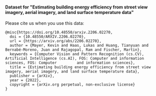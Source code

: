 #### Dataset for "Estimating building energy efficiency from street view imagery, aerial imagery, and land surface temperature data"

Please cite us when you use this data:

    @misc{https://doi.org/10.48550/arxiv.2206.02270,
      doi = {10.48550/ARXIV.2206.02270},
      url = {https://arxiv.org/abs/2206.02270},
      author = {Mayer, Kevin and Haas, Lukas and Huang, Tianyuan and Bernabé-Moreno, Juan and Rajagopal, Ram and Fischer, Martin},
      keywords = {Computer Vision and Pattern Recognition (cs.CV), Artificial Intelligence (cs.AI), FOS: Computer and information sciences, FOS: Computer         and information sciences},
      title = {Estimating building energy efficiency from street view imagery, aerial imagery, and land surface temperature data},
      publisher = {arXiv},
      year = {2022},
      copyright = {arXiv.org perpetual, non-exclusive license}
    }
